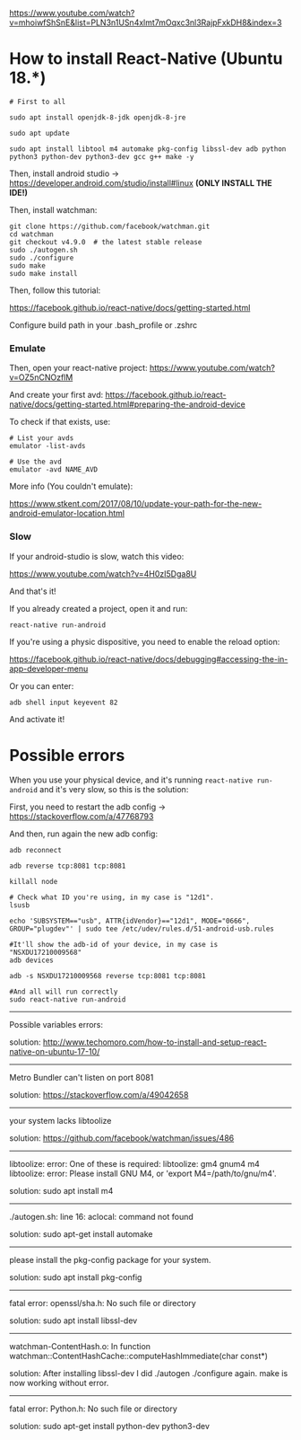 https://www.youtube.com/watch?v=mhoiwfShSnE&list=PLN3n1USn4xlmt7mOqxc3nl3RajpFxkDH8&index=3

# How to install React-Native (Ubuntu 18.*)

```
# First to all

sudo apt install openjdk-8-jdk openjdk-8-jre

sudo apt update

sudo apt install libtool m4 automake pkg-config libssl-dev adb python python3 python-dev python3-dev gcc g++ make -y
```

Then, install android studio -> https://developer.android.com/studio/install#linux **(ONLY INSTALL THE IDE!)**

Then, install watchman:

```
git clone https://github.com/facebook/watchman.git
cd watchman
git checkout v4.9.0  # the latest stable release
sudo ./autogen.sh
sudo ./configure
sudo make
sudo make install
```

Then, follow this tutorial:

https://facebook.github.io/react-native/docs/getting-started.html

Configure build path in your .bash_profile or .zshrc

### Emulate

Then, open your react-native project: https://www.youtube.com/watch?v=OZ5nCNOzflM

And create your first avd: https://facebook.github.io/react-native/docs/getting-started.html#preparing-the-android-device

To check if that exists, use:

```
# List your avds
emulator -list-avds

# Use the avd
emulator -avd NAME_AVD
```

More info (You couldn't emulate):

https://www.stkent.com/2017/08/10/update-your-path-for-the-new-android-emulator-location.html

### Slow

If your android-studio is slow, watch this video:

https://www.youtube.com/watch?v=4H0zI5Dga8U

And that's it!

If you already created a project, open it and run:

```
react-native run-android
```

If you're using a physic dispositive, you need to enable the reload option:

https://facebook.github.io/react-native/docs/debugging#accessing-the-in-app-developer-menu

Or you can enter:

```
adb shell input keyevent 82
```

And activate it!

# Possible errors

When you use your physical device, and it's running `react-native run-android` and it's very slow, so this is the solution:

First, you need to restart the adb config -> https://stackoverflow.com/a/47768793

And then, run again the new adb config:

```
adb reconnect

adb reverse tcp:8081 tcp:8081

killall node

# Check what ID you're using, in my case is "12d1".
lsusb

echo 'SUBSYSTEM=="usb", ATTR{idVendor}=="12d1", MODE="0666", GROUP="plugdev"' | sudo tee /etc/udev/rules.d/51-android-usb.rules

#It'll show the adb-id of your device, in my case is "NSXDU17210009568"
adb devices

adb -s NSXDU17210009568 reverse tcp:8081 tcp:8081

#And all will run correctly
sudo react-native run-android
```
---

Possible variables errors: 

solution: http://www.techomoro.com/how-to-install-and-setup-react-native-on-ubuntu-17-10/

---

Metro Bundler can't listen on port 8081

solution: https://stackoverflow.com/a/49042658

---

your system lacks libtoolize

solution: https://github.com/facebook/watchman/issues/486

---
       
libtoolize:   error: One of these is required:
libtoolize:                 gm4 gnum4 m4
libtoolize:   error: Please install GNU M4, or 'export M4=/path/to/gnu/m4'.

solution: sudo apt install m4

---

./autogen.sh: line 16: aclocal: command not found

solution: sudo apt-get install automake

---

please install the pkg-config package for your system.

solution: sudo apt install pkg-config

---

fatal error: openssl/sha.h: No such file or directory

solution: sudo apt install libssl-dev

---

watchman-ContentHash.o: In function watchman::ContentHashCache::computeHashImmediate(char const*)

solution: After installing libssl-dev I did ./autogen ./configure again. make is now working without error.

---

fatal error: Python.h: No such file or directory

solution: sudo apt-get install python-dev python3-dev
